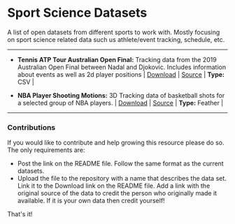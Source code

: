 # Sport Science Datasets
A list of open datasets from different sports to work with. Mostly focusing on sport science related data such us athlete/event tracking, schedule, etc.

***

* **Tennis ATP Tour Australian Open Final:** Tracking data from the 2019 Australian Open Final between Nadal and Djokovic. Includes information about events as well as 2d player positions | [Download](https://github.com/josedv82/sport_open_datasets/tree/main/Tennis.%20ATP%20Tour%20AU%20Open%202019.%20Tracking%20Data) | [Source](https://www.kaggle.com/robseidl/tennis-atp-tour-australian-open-final-2019) | **Type:** CSV |

* **NBA Player Shooting Motions:** 3D Tracking data of basketball shots for a selected group of NBA players. | [Download](https://github.com/josedv82/sport_open_datasets/tree/main/Basketball%20NBA%20Player%20Shooting%20Motions) | [Source](https://www.inpredictable.com/2021/01/nba-player-shooting-motions-data-dump.html) | **Type:** Feather |
  
   
   
   
   
   

---
### Contributions
If you would like to contribute and help growing this resource please do so. The only requirements are:

* Post the link on the README file. Follow the same format as the current datasets.
* Upload the file to the repository with a name that describes the data set. Link it to the Download link on the README file. Add a link with the original source of the data to credit the person who originally made it available. If it is your own data then credit yourself!

That's it!


